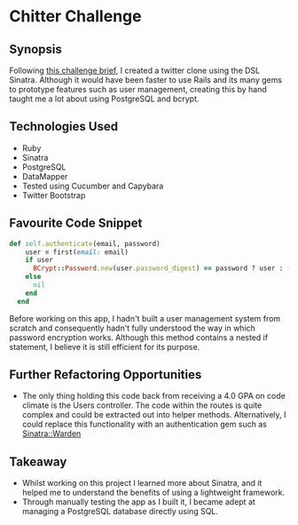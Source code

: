 # Chitter Challenge

## Synopsis

Following [this challenge brief](https://github.com/makersacademy/chitter-challenge), I created a twitter clone using the DSL Sinatra. Although it would have been faster to use Rails and its many gems to prototype features such as user management, creating this by hand taught me a lot about using PostgreSQL and bcrypt.


## Technologies Used

- Ruby
- Sinatra
- PostgreSQL
- DataMapper
- Tested using Cucumber and Capybara
- Twitter Bootstrap


## Favourite Code Snippet

```ruby
def self.authenticate(email, password)
    user = first(email: email)
    if user
      BCrypt::Password.new(user.password_digest) == password ? user : false
    else
      nil
    end
  end
```

Before working on this app, I hadn't built a user management system from scratch and consequently hadn't fully understood the way in which password encryption works. Although this method contains a nested if statement, I believe it is still efficient for its purpose.


## Further Refactoring Opportunities

- The only thing holding this code back from receiving a 4.0 GPA on code climate is the Users controller. The code within the routes is quite complex and could be extracted out into helper methods. Alternatively, I could replace this functionality with an authentication gem such as [Sinatra::Warden](https://github.com/jsmestad/sinatra_warden)


## Takeaway

- Whilst working on this project I learned more about Sinatra, and it helped me to understand the benefits of using a lightweight framework.
- Through manually testing the app as I built it, I became adept at managing a PostgreSQL database directly using SQL.
